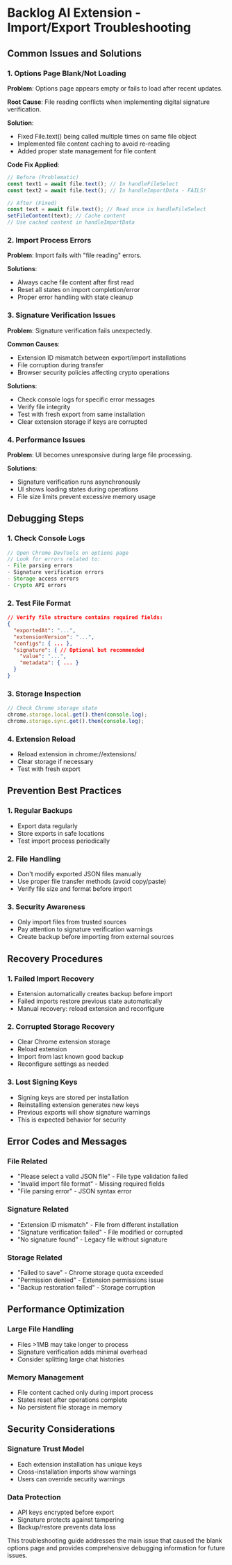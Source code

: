 # Backlog AI Extension - Import/Export Troubleshooting

## Common Issues and Solutions

### 1. Options Page Blank/Not Loading

**Problem**: Options page appears empty or fails to load after recent updates.

**Root Cause**: File reading conflicts when implementing digital signature verification.

**Solution**:
- Fixed File.text() being called multiple times on same file object
- Implemented file content caching to avoid re-reading
- Added proper state management for file content

**Code Fix Applied**:
```typescript
// Before (Problematic)
const text1 = await file.text(); // In handleFileSelect
const text2 = await file.text(); // In handleImportData - FAILS!

// After (Fixed)
const text = await file.text(); // Read once in handleFileSelect
setFileContent(text); // Cache content
// Use cached content in handleImportData
```

### 2. Import Process Errors

**Problem**: Import fails with "file reading" errors.

**Solutions**:
- Always cache file content after first read
- Reset all states on import completion/error
- Proper error handling with state cleanup

### 3. Signature Verification Issues

**Problem**: Signature verification fails unexpectedly.

**Common Causes**:
- Extension ID mismatch between export/import installations
- File corruption during transfer
- Browser security policies affecting crypto operations

**Solutions**:
- Check console logs for specific error messages
- Verify file integrity
- Test with fresh export from same installation
- Clear extension storage if keys are corrupted

### 4. Performance Issues

**Problem**: UI becomes unresponsive during large file processing.

**Solutions**:
- Signature verification runs asynchronously
- UI shows loading states during operations
- File size limits prevent excessive memory usage

## Debugging Steps

### 1. Check Console Logs
```javascript
// Open Chrome DevTools on options page
// Look for errors related to:
- File parsing errors
- Signature verification errors
- Storage access errors
- Crypto API errors
```

### 2. Test File Format
```json
// Verify file structure contains required fields:
{
  "exportedAt": "...",
  "extensionVersion": "...",
  "configs": { ... },
  "signature": { // Optional but recommended
    "value": "...",
    "metadata": { ... }
  }
}
```

### 3. Storage Inspection
```javascript
// Check Chrome storage state
chrome.storage.local.get().then(console.log);
chrome.storage.sync.get().then(console.log);
```

### 4. Extension Reload
- Reload extension in chrome://extensions/
- Clear storage if necessary
- Test with fresh export

## Prevention Best Practices

### 1. Regular Backups
- Export data regularly
- Store exports in safe locations
- Test import process periodically

### 2. File Handling
- Don't modify exported JSON files manually
- Use proper file transfer methods (avoid copy/paste)
- Verify file size and format before import

### 3. Security Awareness
- Only import files from trusted sources
- Pay attention to signature verification warnings
- Create backup before importing from external sources

## Recovery Procedures

### 1. Failed Import Recovery
- Extension automatically creates backup before import
- Failed imports restore previous state automatically
- Manual recovery: reload extension and reconfigure

### 2. Corrupted Storage Recovery
- Clear Chrome extension storage
- Reload extension
- Import from last known good backup
- Reconfigure settings as needed

### 3. Lost Signing Keys
- Signing keys are stored per installation
- Reinstalling extension generates new keys
- Previous exports will show signature warnings
- This is expected behavior for security

## Error Codes and Messages

### File Related
- "Please select a valid JSON file" - File type validation failed
- "Invalid import file format" - Missing required fields
- "File parsing error" - JSON syntax error

### Signature Related
- "Extension ID mismatch" - File from different installation
- "Signature verification failed" - File modified or corrupted
- "No signature found" - Legacy file without signature

### Storage Related
- "Failed to save" - Chrome storage quota exceeded
- "Permission denied" - Extension permissions issue
- "Backup restoration failed" - Storage corruption

## Performance Optimization

### Large File Handling
- Files >1MB may take longer to process
- Signature verification adds minimal overhead
- Consider splitting large chat histories

### Memory Management
- File content cached only during import process
- States reset after operations complete
- No persistent file storage in memory

## Security Considerations

### Signature Trust Model
- Each extension installation has unique keys
- Cross-installation imports show warnings
- Users can override security warnings

### Data Protection
- API keys encrypted before export
- Signature protects against tampering
- Backup/restore prevents data loss

This troubleshooting guide addresses the main issue that caused the blank options page and provides comprehensive debugging information for future issues.
